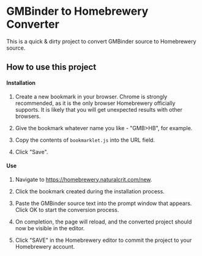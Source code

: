 # GMBinder to Homebrewery Converter

This is a quick & dirty project to convert GMBinder source to Homebrewery source.

## How to use this project

#### Installation

1. Create a new bookmark in your browser. Chrome is strongly recommended, as it is the only browser Homebrewery officially supports. It is likely that you will get unexpected results with other browsers.

2. Give the bookmark whatever name you like - "GMB>HB", for example.

3. Copy the contents of `bookmarklet.js` into the URL field.

4. Click "Save".

#### Use

1. Navigate to https://homebrewery.naturalcrit.com/new.

2. Click the bookmark created during the installation process.

3. Paste the GMBinder source text into the prompt window that appears. Click OK to start the conversion process.

4. On completion, the page will reload, and the converted project should now be visible in the editor.

5. Click "SAVE" in the Homebrewery editor to commit the project to your Homebrewery account.